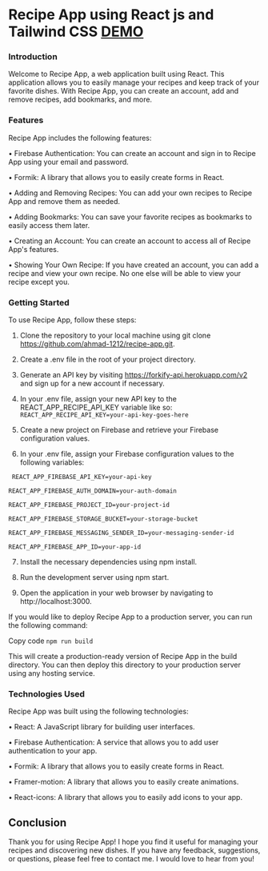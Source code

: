 # Recipe App using React js and Tailwind CSS [DEMO](https://recipe-app-1212.netlify.app/)

### Introduction

Welcome to Recipe App, a web application built using React. This application allows you to easily manage your recipes and keep track of your favorite dishes. With Recipe App, you can create an account, add and remove recipes, add bookmarks, and more.

### Features

Recipe App includes the following features:

&bull; Firebase Authentication: You can create an account and sign in to Recipe App using your email and password.<br>

&bull; Formik: A library that allows you to easily create forms in React.<br>

&bull; Adding and Removing Recipes: You can add your own recipes to Recipe App and remove them as needed.<br>

&bull; Adding Bookmarks: You can save your favorite recipes as bookmarks to easily access them later.<br>

&bull; Creating an Account: You can create an account to access all of Recipe App's features.<br>

&bull; Showing Your Own Recipe: If you have created an account, you can add a recipe and view your own recipe. No one else will be able to view your recipe except you.<br>

### Getting Started

To use Recipe App, follow these steps:

1. Clone the repository to your local machine using git clone https://github.com/ahmad-1212/recipe-app.git.

2. Create a .env file in the root of your project directory.

3. Generate an API key by visiting https://forkify-api.herokuapp.com/v2 and sign up for a new account if necessary.

4. In your .env file, assign your new API key to the REACT_APP_RECIPE_API_KEY variable like so:<br>
   `REACT_APP_RECIPE_API_KEY=your-api-key-goes-here` <br>
5. Create a new project on Firebase and retrieve your Firebase configuration values.

6. In your .env file, assign your Firebase configuration values to the following variables:

` REACT_APP_FIREBASE_API_KEY=your-api-key`<br>

`REACT_APP_FIREBASE_AUTH_DOMAIN=your-auth-domain`<br>

`REACT_APP_FIREBASE_PROJECT_ID=your-project-id`<br>

`REACT_APP_FIREBASE_STORAGE_BUCKET=your-storage-bucket`<br>

`REACT_APP_FIREBASE_MESSAGING_SENDER_ID=your-messaging-sender-id`<br>

`REACT_APP_FIREBASE_APP_ID=your-app-id`<br>

7. Install the necessary dependencies using npm install.

8. Run the development server using npm start.

9. Open the application in your web browser by navigating to http://localhost:3000.

If you would like to deploy Recipe App to a production server, you can run the following command:

Copy code
`npm run build`

This will create a production-ready version of Recipe App in the build directory. You can then deploy this directory to your production server using any hosting service.

### Technologies Used

Recipe App was built using the following technologies:

&bull; React: A JavaScript library for building user interfaces.<br>

&bull; Firebase Authentication: A service that allows you to add user authentication to your app.<br>

&bull; Formik: A library that allows you to easily create forms in React.<br>

&bull; Framer-motion: A library that allows you to easily create animations.<br>

&bull; React-icons: A library that allows you to easily add icons to your app.<br>

## Conclusion

Thank you for using Recipe App! I hope you find it useful for managing your recipes and discovering new dishes. If you have any feedback, suggestions, or questions, please feel free to contact me. I would love to hear from you!
